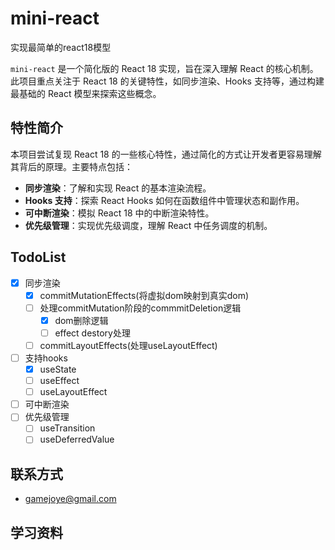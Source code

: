 # mini-react
实现最简单的react18模型

`mini-react` 是一个简化版的 React 18 实现，旨在深入理解 React 的核心机制。此项目重点关注于 React 18 的关键特性，如同步渲染、Hooks 支持等，通过构建最基础的 React 模型来探索这些概念。

## 特性简介
本项目尝试复现 React 18 的一些核心特性，通过简化的方式让开发者更容易理解其背后的原理。主要特点包括：

- **同步渲染**：了解和实现 React 的基本渲染流程。
- **Hooks 支持**：探索 React Hooks 如何在函数组件中管理状态和副作用。
- **可中断渲染**：模拟 React 18 中的中断渲染特性。
- **优先级管理**：实现优先级调度，理解 React 中任务调度的机制。

## TodoList
- [X] 同步渲染
  - [X] commitMutationEffects(将虚拟dom映射到真实dom)
  - [ ] 处理commitMutation阶段的commmitDeletion逻辑
    - [X] dom删除逻辑
    - [ ] effect destory处理
  - [ ] commitLayoutEffects(处理useLayoutEffect)
- [ ] 支持hooks
  - [X] useState
  - [ ] useEffect
  - [ ] useLayoutEffect 
- [ ] 可中断渲染
- [ ] 优先级管理
  - [ ] useTransition
  - [ ] useDeferredValue

## 联系方式
- gamejoye@gmail.com

## 学习资料
